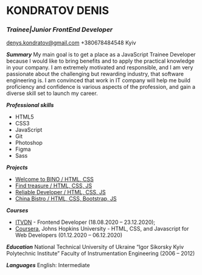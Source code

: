 # __KONDRATOV DENIS__
### _Trainee|Junior FrontEnd Developer_
denys.kondratov@gmail.com
+380678484548
Kyiv

___Summary___
My main goal is to get a place as a JavaScript Trainee Developer because I would like to bring benefits and to apply the practical knowledge in your company. I am extremely motivated and responsible, and I am very passionate about the challenging but rewarding industry, that software engineering is. I am convinced that work in IT company will help me build proficiency and confidence is various aspects of the profession, and gain a diverse skill set to launch my career.

___Professional skills___
* HTML5
* CSS3
* JavaScript
* Git
* Photoshop
* Figma
* Sass

___Projects___
* [Welcome to BINO / HTML, CSS](https://deniskondratov.github.io/KonsoleTest/)
* [Find treasure / HTML, CSS, JS](https://deniskondratov.github.io/Find-treasure/)
* [Reliable Developer / HTML, CSS, JS](https://deniskondratov.github.io/Reliable_Developer_TestTask/)
* [China Bistro / HTML, CSS, Bootstrap, JS](https://deniskondratov.github.io/ChinaBistro/)

___Courses___
* [ITVDN](https://drive.google.com/file/d/164adnB0v7JJ1ol1GoFQFvgGYRVHOifWC/view) - Frontend Developer (18.08.2020 – 23.12.2020);
* [Coursera](https://drive.google.com/file/d/14NUlMAJi2E0KjF-f6Fn1jTr9P7VT-wyK/view), Johns Hopkins University - HTML, CSS, and Javascript for Web Developers
(01.12.2020 – 06.12.2020)

___Education___
National Technical University of Ukraine “Igor Sikorsky Kyiv Polytechnic Institute”
Faculty of Instrumentation Engineering
(2006 – 2012)

___Languages___
English: Intermediate
